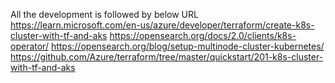 All the development is followed by below URL
https://learn.microsoft.com/en-us/azure/developer/terraform/create-k8s-cluster-with-tf-and-aks
https://opensearch.org/docs/2.0/clients/k8s-operator/
https://opensearch.org/blog/setup-multinode-cluster-kubernetes/
https://github.com/Azure/terraform/tree/master/quickstart/201-k8s-cluster-with-tf-and-aks